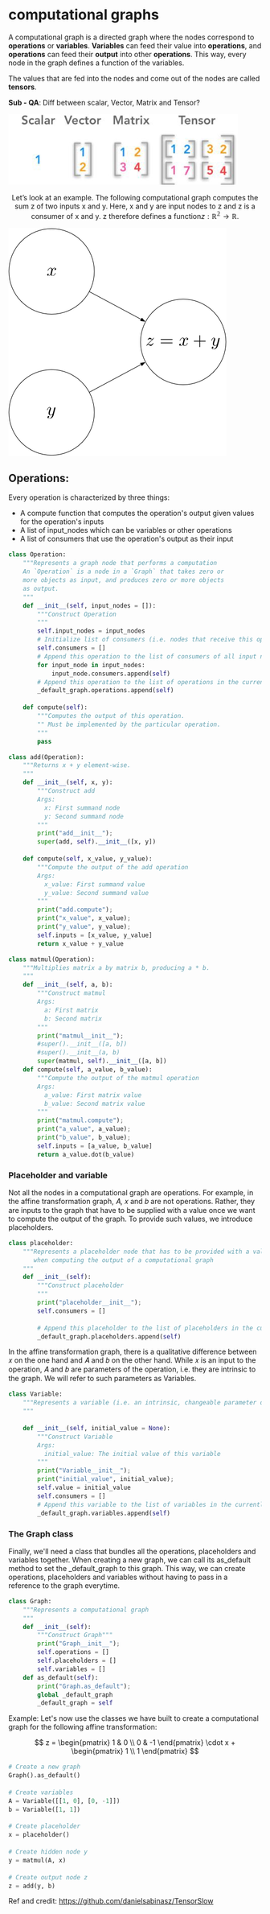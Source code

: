 # computational graphs

A computational graph is a directed graph where the nodes correspond to **operations** or **variables**. **Variables** can feed their value into **operations**, and **operations** can feed their **output** into other **operations**. This way, every node in the graph defines a function of the variables.

The values that are fed into the nodes and come out of the nodes are called **tensors**.

**Sub - QA**: Diff between scalar, Vector, Matrix and Tensor?

![matrix](images/Matrix1.jpeg)

$$ \text{Let’s look at an example. The following computational graph computes the sum z of two inputs x and y. Here, x and y are input nodes to z and z is a consumer of x and y. z therefore defines a function} z : \mathbb{R^2} \rightarrow \mathbb{R}. $$

![matrix](images/cg1.png)

## Operations:

Every operation is characterized by three things:

* A compute function that computes the operation's output given values for the operation's inputs
* A list of input_nodes which can be variables or other operations
* A list of consumers that use the operation's output as their input

```python
class Operation:
    """Represents a graph node that performs a computation
    An `Operation` is a node in a `Graph` that takes zero or
    more objects as input, and produces zero or more objects
    as output.
    """
    def __init__(self, input_nodes = []):
        """Construct Operation
        """
        self.input_nodes = input_nodes
        # Initialize list of consumers (i.e. nodes that receive this operation's output as input)
        self.consumers = []
        # Append this operation to the list of consumers of all input nodes
        for input_node in input_nodes:
            input_node.consumers.append(self)
        # Append this operation to the list of operations in the currently active default graph
        _default_graph.operations.append(self)
  
    def compute(self):
        """Computes the output of this operation.
        "" Must be implemented by the particular operation.
        """
        pass
```

```Python
class add(Operation):
    """Returns x + y element-wise.
    """
    def __init__(self, x, y):
        """Construct add
        Args:
          x: First summand node
          y: Second summand node
        """
        print("add__init__");
        super(add, self).__init__([x, y])

    def compute(self, x_value, y_value):
        """Compute the output of the add operation
        Args:
          x_value: First summand value
          y_value: Second summand value
        """
        print("add.compute");
        print("x_value", x_value);
        print("y_value", y_value);
        self.inputs = [x_value, y_value]
        return x_value + y_value

```

```python
class matmul(Operation):
    """Multiplies matrix a by matrix b, producing a * b.
    """
    def __init__(self, a, b):
        """Construct matmul
        Args:
          a: First matrix
          b: Second matrix
        """
        print("matmul__init__");
        #super().__init__([a, b])
        #super().__init__(a, b)
        super(matmul, self).__init__([a, b])
    def compute(self, a_value, b_value):
        """Compute the output of the matmul operation
        Args:
          a_value: First matrix value
          b_value: Second matrix value
        """
        print("matmul.compute");
        print("a_value", a_value);
        print("b_value", b_value);
        self.inputs = [a_value, b_value]
        return a_value.dot(b_value)
```

### Placeholder and variable

Not all the nodes in a computational graph are operations. For example, in the affine transformation graph, 𝐴, 𝑥 and 𝑏 are not operations. Rather, they are inputs to the graph that have to be supplied with a value once we want to compute the output of the graph. To provide such values, we introduce placeholders.

```python
class placeholder:
    """Represents a placeholder node that has to be provided with a value
       when computing the output of a computational graph
    """
    def __init__(self):
        """Construct placeholder
        """
        print("placeholder__init__");
        self.consumers = []

        # Append this placeholder to the list of placeholders in the currently active default graph
        _default_graph.placeholders.append(self)
```

In the affine transformation graph, there is a qualitative difference between 𝑥 on the one hand and 𝐴 and 𝑏 on the other hand. While 𝑥 is an input to the operation, 𝐴 and 𝑏 are parameters of the operation, i.e. they are intrinsic to the graph. We will refer to such parameters as Variables.

```python
class Variable:
    """Represents a variable (i.e. an intrinsic, changeable parameter of a computational graph).
    """

    def __init__(self, initial_value = None):
        """Construct Variable
        Args:
          initial_value: The initial value of this variable
        """
        print("Variable__init__");
        print("initial_value", initial_value);
        self.value = initial_value
        self.consumers = []
        # Append this variable to the list of variables in the currently active default graph
        _default_graph.variables.append(self)
```

### The Graph class

Finally, we'll need a class that bundles all the operations, placeholders and variables together. When creating a new graph, we can call its as_default method to set the _default_graph to this graph. This way, we can create operations, placeholders and variables without having to pass in a reference to the graph everytime.

```python
class Graph:
    """Represents a computational graph
    """
    def __init__(self):
        """Construct Graph"""
        print("Graph__init__");
        self.operations = []
        self.placeholders = []
        self.variables = []
    def as_default(self):
        print("Graph.as_default");
        global _default_graph
        _default_graph = self
```

Example:
Let's now use the classes we have built to create a computational graph for the following affine transformation:

$$ z = \begin{pmatrix}
1 & 0 \\
0 & -1
\end{pmatrix}
\cdot
x
+
\begin{pmatrix}
1 \\
1
\end{pmatrix} $$

```python
# Create a new graph
Graph().as_default()

# Create variables
A = Variable([[1, 0], [0, -1]])
b = Variable([1, 1])

# Create placeholder
x = placeholder()

# Create hidden node y
y = matmul(A, x)

# Create output node z
z = add(y, b)
```

Ref and credit: https://github.com/danielsabinasz/TensorSlow
